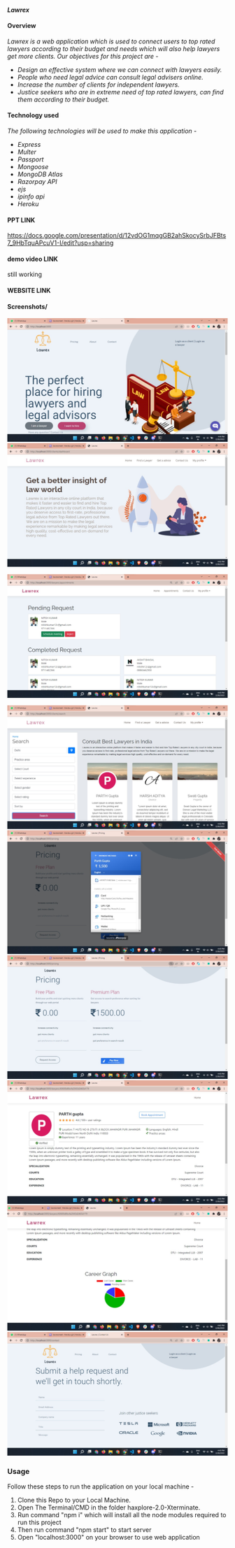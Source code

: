 #### _Lawrex_


#### Overview

_Lawrex is a web application which is used to connect users to top rated lawyers according to their budget and needs which will also help lawyers get more clients. Our objectives for this project are -_

- _Design an effective system where we can connect with lawyers easily._
- _People who need legal advice can consult legal advisers online._
- _Increase the number of clients for independent lawyers._
- _Justice seekers who are in extreme need of top rated lawyers, can find them according to their budget._

#### Technology used

_The following technologies will be used to make this application -_
- _Express_
- _Multer_
- _Passport_
- _Mongoose_
- _MongoDB Atlas_
- _Razorpay API_
- _ejs_
- _ipinfo api_
- _Heroku_
  

#### PPT LINK
https://docs.google.com/presentation/d/12vdOG1mqgGB2ahSkocySrbJFBts7_9HbTquAPcuV1-I/edit?usp=sharing

#### demo video LINK
still working


#### WEBSITE LINK


#### Screenshots/
![Home](assets\landing.jpeg)
![Client Landing](assets\clientLanding.jpeg)

![appointment](assets\appointment.jpeg)

![searching](assets\searching.jpeg)
![payment](assets\payment.jpeg)
![pricing](assets\pricing.jpeg)
![profile](assets\profile.jpeg)
![profile2](assets\profile2.jpeg)
![contact](assets\contact.jpeg)








### Usage
Follow these steps to run the application on your local machine - 
1. Clone this Repo to your Local Machine.
2. Open The Terminal/CMD in the folder haxplore-2.0-Xterminate.
3. Run command "npm i" which will install all the node modules required to run this project
4. Then run command "npm start" to start server
5. Open "localhost:3000" on your browser to use web application






